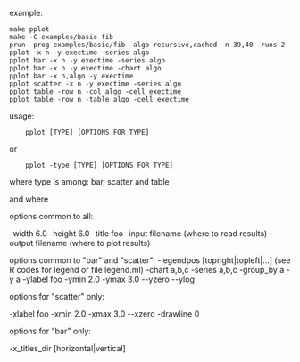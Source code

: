 
example:

	make pplot
	make -C examples/basic fib
	prun -prog examples/basic/fib -algo recursive,cached -n 39,40 -runs 2
	pplot -x n -y exectime -series algo 
	pplot bar -x n -y exectime -series algo 
	pplot bar -x n -y exectime -chart algo 
	pplot bar -x n,algo -y exectime 
	pplot scatter -x n -y exectime -series algo 
	pplot table -row n -col algo -cell exectime
	pplot table -row n -table algo -cell exectime 


usage:

		pplot [TYPE] [OPTIONS_FOR_TYPE]
or

		pplot -type [TYPE] [OPTIONS_FOR_TYPE]


where type is among: bar, scatter and table

and where

options common to all:

   -width 6.0 
   -height 6.0 
   -title foo
   -input filename   (where to read results)
   -output filename  (where to plot results)


options common to "bar" and "scatter":
   -legendpos [topright|topleft|...]   (see R codes for legend or file legend.ml)
   -chart a,b,c 
   -series a,b,c 
   -group_by a
   -y a
   -ylabel foo
   -ymin 2.0
   -ymax 3.0
   --yzero
   --ylog


options for "scatter" only:

   -xlabel foo
   -xmin 2.0
   -xmax 3.0
   --xzero
   -drawline 0


options for "bar" only:

   -x_titles_dir [horizontal|vertical]


